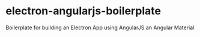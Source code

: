 # electron-angularjs-boilerplate
Boilerplate for building an Electron App using AngularJS an Angular Material
